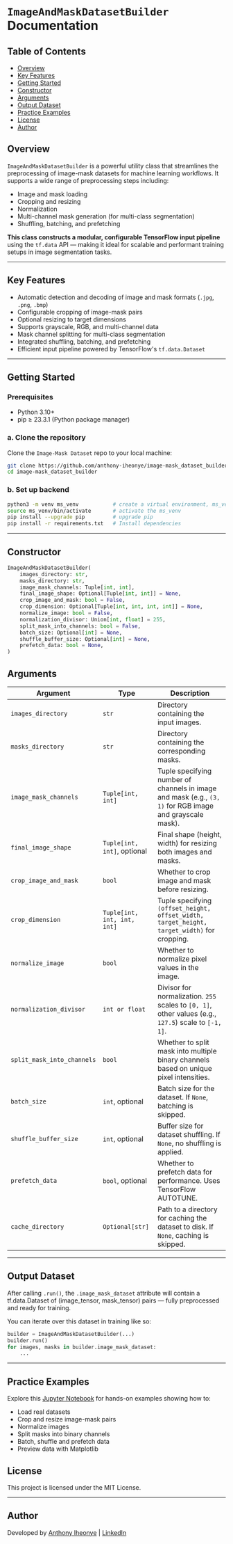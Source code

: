 # `ImageAndMaskDatasetBuilder` Documentation

## Table of Contents
- [Overview](#overview)
- [Key Features](#key-features)
- [Getting Started](#getting-started)
- [Constructor](#constructor)
- [Arguments](#arguments)
- [Output Dataset](#output-dataset)
- [Practice Examples](#practice-examples)
- [License](#license)
- [Author](#author)


## Overview

`ImageAndMaskDatasetBuilder` is a powerful utility class that streamlines the preprocessing 
of image-mask datasets for machine learning workflows. It supports a wide range of 
preprocessing steps including:

- Image and mask loading
- Cropping and resizing
- Normalization
- Multi-channel mask generation (for multi-class segmentation)
- Shuffling, batching, and prefetching

**This class constructs a modular, configurable TensorFlow input pipeline** using the `tf.data` API — making it ideal for scalable and performant training setups in image segmentation tasks.

---

## Key Features

- Automatic detection and decoding of image and mask formats (`.jpg`, `.png`, `.bmp`)
- Configurable cropping of image-mask pairs
- Optional resizing to target dimensions
- Supports grayscale, RGB, and multi-channel data
- Mask channel splitting for multi-class segmentation
- Integrated shuffling, batching, and prefetching
- Efficient input pipeline powered by TensorFlow's `tf.data.Dataset`

---
## Getting Started

### Prerequisites

- Python 3.10+
- pip ≥ 23.3.1 (Python package manager)

### a. Clone the repository
Clone the `Image-Mask Dataset` repo to your local machine:

```bash
git clone https://github.com/anthony-iheonye/image-mask_dataset_builder.git
cd image-mask_dataset_builder
```

### b. Set up backend

```bash
python3 -m venv ms_venv           # create a virtual environment, ms_venv.
source ms_venv/bin/activate       # activate the ms_venv
pip install --upgrade pip         # upgrade pip
pip install -r requirements.txt   # Install dependencies
```

---

## Constructor

```python
ImageAndMaskDatasetBuilder(
    images_directory: str,
    masks_directory: str,
    image_mask_channels: Tuple[int, int],
    final_image_shape: Optional[Tuple[int, int]] = None,
    crop_image_and_mask: bool = False,
    crop_dimension: Optional[Tuple[int, int, int, int]] = None,
    normalize_image: bool = False,
    normalization_divisor: Union[int, float] = 255,
    split_mask_into_channels: bool = False,
    batch_size: Optional[int] = None,
    shuffle_buffer_size: Optional[int] = None,
    prefetch_data: bool = None,
)
```

## Arguments

| Argument                   | Type                        | Description                                                                                              |
|----------------------------|-----------------------------|----------------------------------------------------------------------------------------------------------|
| `images_directory`         | `str`                       | Directory containing the input images.                                                                   |
| `masks_directory`          | `str`                       | Directory containing the corresponding masks.                                                            |
| `image_mask_channels`      | `Tuple[int, int]`           | Tuple specifying number of channels in image and mask (e.g., `(3, 1)` for RGB image and grayscale mask). |
| `final_image_shape`        | `Tuple[int, int]`, optional | Final shape (height, width) for resizing both images and masks.                                          |
| `crop_image_and_mask`      | `bool`                      | Whether to crop image and mask before resizing.                                                          |
| `crop_dimension`           | `Tuple[int, int, int, int]` | Tuple specifying `(offset_height, offset_width, target_height, target_width)` for cropping.              |
| `normalize_image`          | `bool`                      | Whether to normalize pixel values in the image.                                                          |
| `normalization_divisor`    | `int or float`              | Divisor for normalization. `255` scales to `[0, 1]`, other values (e.g., `127.5`) scale to `[-1, 1]`.    |
| `split_mask_into_channels` | `bool`                      | Whether to split mask into multiple binary channels based on unique pixel intensities.                   |
| `batch_size`               | `int`, optional             | Batch size for the dataset. If `None`, batching is skipped.                                              |
| `shuffle_buffer_size`      | `int`, optional             | Buffer size for dataset shuffling. If `None`, no shuffling is applied.                                   |
| `prefetch_data`            | `bool`, optional            | Whether to prefetch data for performance. Uses TensorFlow AUTOTUNE.                                      |
| `cache_directory`          | `Optional[str]`             | Path to a directory for caching the dataset to disk. If `None`, caching is skipped.                      |
---
## Output Dataset
After calling `.run()`, the `.image_mask_dataset` attribute will contain a tf.data.Dataset of
(image_tensor, mask_tensor) pairs — fully preprocessed and ready for training.

You can iterate over this dataset in training like so:

```python
builder = ImageAndMaskDatasetBuilder(...)
builder.run()
for images, masks in builder.image_mask_dataset:
    ...
```
---
## Practice Examples
Explore this [Jupyter Notebook](./practice_exercise.ipynb) for hands-on examples showing how to:
- Load real datasets
- Crop and resize image-mask pairs
- Normalize images
- Split masks into binary channels
- Batch, shuffle and prefetch data
- Preview data with Matplotlib


## License

This project is licensed under the MIT License.

---

## Author

Developed by [Anthony Iheonye](https://github.com/anthony-iheonye) | [LinkedIn](https://www.linkedin.com/in/anthony-iheonye/)
